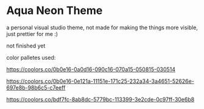 # Aqua Neon Theme

a personal visual studio theme, not made for making the things more visible, just prettier for me :)

not finished yet

color palletes used:

https://coolors.co/0b0e16-0a0d16-090c16-070a15-050815-030514

https://coolors.co/0b0e16-0e121a-11151e-171c25-232a34-3a4651-52626e-697e8b-98b6c5-c7eeff

https://coolors.co/bdf7fc-8ab8dc-5779bc-113399-3e2cde-0c97ff-30e6b8